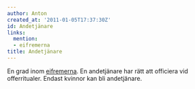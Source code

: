 ```yaml
---
author: Anton
created_at: '2011-01-05T17:37:30Z'
id: Andetjänare
links:
  mention:
  - eifremerna
title: Andetjänare
---
```


En grad inom [eifremerna]. En andetjänare har rätt att officiera vid offerritualer. Endast kvinnor
kan bli andetjänare.

  [eifremerna]: eifremerna
